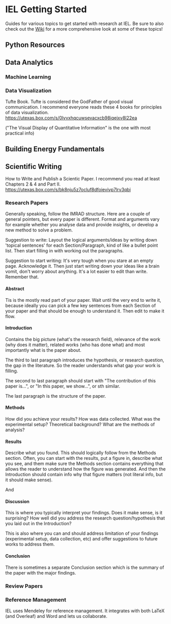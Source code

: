 # IEL Getting Started
Guides for various topics to get started with research at IEL. Be sure to also check out the [Wiki](https://github.com/intelligent-environments-lab/IEL_GettingStarted/wiki) for a more comprehensive look at some of these topics!

## Python Resources

## Data Analytics

### Machine Learning

### Data Visualization

Tufte Book. Tufte is considered the GodFather of good visual communication. I recommend everyone reads these 4 books for principles of data visualization.
https://utexas.box.com/s/0lvvxhqcuwsevacxcb98iqejxv8l22ea

("The Visual Display of Quantitative Information" is the one with most practical info)

## Building Energy Fundamentals


## Scientific Writing
How to Write and Publish a Scientic Paper. I recommend you read at least Chapters 2 & 4 and Part II.
https://utexas.box.com/s/bk8nju5z7ocluf8dfoievivp7lrv3qbi

### Research Papers
Generally speaking, follow the IMRAD structure. Here are a couple of general pointers, but every paper is different. Format and arguments vary for example whether you analyse data and provide insights, or develop a new method to solve a problem.

Suggestion to write: Layout the logical arguments/ideas by writing down 'topical sentences' for each Section/Paragraph, kind of like a bullet point list. Then start filling in with working out the paragraphs.

Suggestion to start writing: It's very tough when you stare at an empty page. Acknowledge it. Then just start writing down your ideas like a brain vomit, don't worry about anything. It's a lot easier to edit than write. Remember that.

#### Abstract
Tis is the mostly read part of your paper. Wait until the very end to write it, because ideally you can pick a few key sentences from each Section of your paper and that should be enough to understand it. Then edit to make it flow.


#### Introduction
Contains the big picture (what's the research field), relevance of the work (why does it matter), related works (who has done what) and most importantly what is the paper about. 

The third to last paragraph introduces the hypothesis, or research question, the gap in the literature. So the reader understands what gap your work is filling.

The second to last paragraph should start with "The contribution of this paper is...", or "In this paper, we show...", or sth similar.

The last paragraph is the structure of the paper.

#### Methods
How did you achieve your results? How was data collected. What was the experimental setup? Theoretical background? What are the methods of analysis?

#### Results
Describe what you found. This should logically follow from the Methods section. Often, you can start with the results, put a figure in, describe what you see, and them make sure the Methods section contains everything that allows the reader to understand how the figure was generated. And then the Introduction should contain info why that figure matters (not literal info, but it should make sense).

And 

#### Discussion
This is where you typically interpret your findings. Does it make sense, is it surprising? How well did you address the research question/hypothesis that you laid out in the Introduction?

This is also where you can and should address limitation of your findings (experimental setup, data collection, etc) and offer suggestions to future works to address them.

#### Conclusion
There is sometimes a separate Conclusion section which is the summary of the paper with the major findings.

### Review Papers


### Reference Management
IEL uses Mendeley for reference management. It integrates with both LaTeX (and Overleaf) and Word and lets us collaborate.
